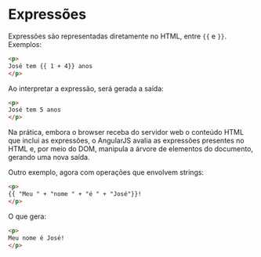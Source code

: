 # Expressões

Expressões são representadas diretamente no HTML, entre `{{` e `}}`. Exemplos:

```html
<p>
José tem {{ 1 + 4}} anos
</p>
``` 

Ao interpretar a expressão, será gerada a saída:

```html
<p>
José tem 5 anos
</p>
``` 

Na prática, embora o browser receba do servidor web o conteúdo HTML que inclui as expressões, o AngularJS avalia as expressões presentes no HTML e, por meio do DOM, manipula a árvore de elementos do documento, gerando uma nova saída.

Outro exemplo, agora com operações que envolvem strings:

```html
<p>
{{ "Meu " + "nome " + "é " + "José"}}!
</p>
``` 

O que gera:

```html
<p>
Meu nome é José!
</p>
``` 